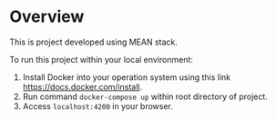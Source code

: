 # Overview

  This is project developed using MEAN stack. 

  To run this project within your local environment:
1. Install Docker into your operation system using this link https://docs.docker.com/install.
2. Run command <code>docker-compose up</code> within root directory of project.
3. Access <code>localhost:4200</code> in your browser.
